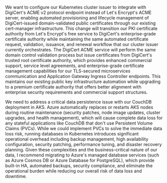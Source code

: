 We want to configure our Kubernetes cluster issuer to integrate with DigiCert's ACME v2 protocol endpoint instead of Let's Encrypt's ACME server, enabling automated provisioning and lifecycle management of DigiCert-issued domain-validated public certificates through our existing cert-manager infrastructure. This change will transition our PKI certificate authority from Let's Encrypt's free service to DigiCert's enterprise-grade certificate authority while maintaining the same automated certificate request, validation, issuance, and renewal workflow that our cluster issuer currently orchestrates. The DigiCert ACME service will perform the same domain control validation process but issue certificates from DigiCert's trusted root certificate authority, which provides enhanced commercial support, service level agreements, and enterprise-grade certificate management capabilities for our TLS-secured microservices communication and Application Gateway Ingress Controller endpoints. This maintains our existing public key infrastructure automation while upgrading to a premium certificate authority that offers better alignment with enterprise security requirements and commercial support structures.


We need to address a critical data persistence issue with our CouchDB deployment in AKS. Azure automatically replaces or restarts AKS nodes during routine maintenance (security patches, node image updates, cluster upgrades, and health management), which will cause complete data loss for any stateful applications like CouchDB that don't use Persistent Volume Claims (PVCs). While we could implement PVCs to solve the immediate data loss risk, running databases in Kubernetes introduces significant operational overhead including backup management, high availability configuration, security patching, performance tuning, and disaster recovery planning. Given these complexities and the business-critical nature of our data, I recommend migrating to Azure's managed database services (such as Azure Cosmos DB or Azure Database for PostgreSQL), which provide built-in HA, automated backups, security compliance, and eliminate the operational burden while reducing our overall risk of data loss and downtime.

